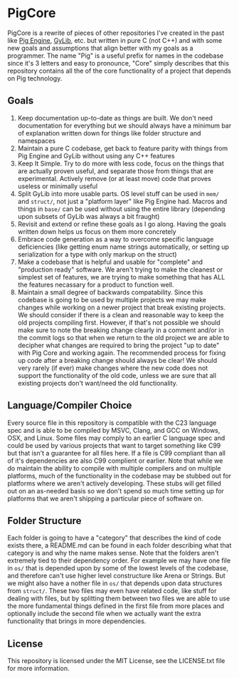 # PigCore
PigCore is a rewrite of pieces of other repositories I've created in the past like [Pig Engine](https://github.com/PiggybankStudios/PigEngine), [GyLib](https://github.com/PiggybankStudios/GyLib), etc. but written in pure C (not C++) and with some new goals and assumptions that align better with my goals as a programmer. The name "Pig" is a useful prefix for names in the codebase since it's 3 letters and easy to pronounce, "Core" simply describes that this repository contains all the of the core functionality of a project that depends on Pig technology.

## Goals
1. Keep documentation up-to-date as things are built. We don't need documentation for everything but we should always have a minimum bar of explanation written down for things like folder structure and namespaces
2. Maintain a pure C codebase, get back to feature parity with things from Pig Engine and GyLib without using any C++ features
3. Keep It Simple. Try to do more with less code, focus on the things that are actually proven useful, and separate those from things that are experimental. Actively remove (or at least move) code that proves useless or minimally useful
4. Split GyLib into more usable parts. OS level stuff can be used in `mem/` and `struct/`, not just a "platform layer" like Pig Engine had. Macros and things in `base/` can be used without using the entire library (depending upon subsets of GyLib was always a bit fraught)
5. Revisit and extend or refine these goals as I go along. Having the goals written down helps us focus on them more concretely
6. Embrace code generation as a way to overcome specific language deficiencies (like getting enum name strings automatically, or setting up serialization for a type with only markup on the struct)
7. Make a codebase that is helpful and usable for "complete" and "production ready" software. We aren't trying to make the cleanest or simplest set of features, we are trying to make something that has ALL the features necassary for a product to function well.
8. Maintain a small degree of backwards compatability. Since this codebase is going to be used by multiple projects we may make changes while working on a newer project that break existing projects. We should consider if there is a clean and reasonable way to keep the old projects compiling first. However, if that's not possible we should make sure to note the breaking change clearly in a comment and/or in the commit logs so that when we return to the old project we are able to decipher what changes are required to bring the project "up to date" with Pig Core and working again. The recommended process for fixing up code after a breaking change should always be clear! We should very rarely (if ever) make changes where the new code does not support the functionality of the old code, unless we are sure that all existing projects don't want/need the old functionality.

## Language/Compiler Choice
Every source file in this repository is compatible with the C23 language spec and is able to be compiled by MSVC, Clang, and GCC on Windows, OSX, and Linux. Some files may comply to an earlier C language spec and could be used by various projects that want to target something like C99 but that isn't a guarantee for all files here. If a file is C99 compliant than all of it's dependencies are also C99 complient or earlier. Note that while we do maintain the ability to compile with multiple compilers and on multiple platforms, much of the functionality in the codebase may be stubbed out for platforms where we aren't actively developing. These stubs will get filled out on an as-needed basis so we don't spend so much time setting up for platforms that we aren't shipping a particular piece of software on.

## Folder Structure
Each folder is going to have a "category" that describes the kind of code exists there, a README.md can be found in each folder describing what that category is and why the name makes sense. Note that the folders aren't extremely tied to their dependency order. For example we may have one file in `os/` that is depended upon by some of the lowest levels of the codebase, and therefore can't use higher level constructure like Arena or Strings. But we might also have a nother file in `os/` that depends upon data structures from `struct/`. These two files may even have related code, like stuff for dealing with files, but by splitting them between two files we are able to use the more fundamental things defined in the first file from more places and optionally include the second file when we actually want the extra functionality that brings in more dependencies.

## License
This repository is licensed under the MIT License, see the LICENSE.txt file for more information.